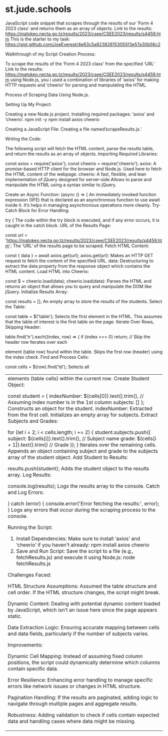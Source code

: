 # st.jude.schools
JavaScript code snippet that scrapes through the results of our 'Form 4 2023 class' and returns them as an array of objects.
Link to the results: https://matokeo.necta.go.tz/results/2023/csee/CSEE2023/results/s4459.htm
This is the starter to my task: https://gist.github.com/JoeEverest/4e63c5a823828153055f3e57a30b56c2

Walkthrough of my Script Creation Process:

To scrape the results of the ‘Form 4 2023 class’ from the specified ‘URL’ Link to the results: https://matokeo.necta.go.tz/results/2023/csee/CSEE2023/results/s4459.htm using Node.js, you i used a combination of libraries of ‘axios’ for making HTTP requests and ‘cheerio’ for parsing and manipulating the HTML.

Process of Scraping Data Using Node.js.

Setting Up My Project:

Creating a new Node.js project.
Installing required packages: ‘axios’ and ‘cheerio’. 
npm init -y 
npm install axios cheerio

Creating a JavaScript File:
Creating a file named’scrapeResults.js.’

Writing the Code:

The following script will fetch the HTML content, parse the results table, and return the results as an array of objects.
Importing Required Libraries:

const axios = require('axios');
const cheerio = require('cheerio');
axios: A promise-based HTTP client for the browser and Node.js. Used here to fetch the HTML content of the webpage.
cheerio: A fast, flexible, and lean implementation of jQuery designed for server-side.Allows to parse and manipulate the HTML using a syntax similar to jQuery.

Create an Async Function:
(async () => {
An immediately invoked function expression (IIFE) that is declared as an asynchronous function to use await inside it. It’s helps in managing asynchronous operations more cleanly.
Try-Catch Block for Error Handling:

try {
The code within the try block is executed, and if any error occurs, it is caught in the catch block.
URL of the Results Page:

const url = 'https://matokeo.necta.go.tz/results/2023/csee/CSEE2023/results/s4459.htm';
The ‘URL’ of the results page to be scraped.
Fetch HTML Content:

const { data } = await axios.get(url);
axios.get(url): Makes an HTTP GET request to fetch the content of the specified URL.
data: Destructuring to extract the data property from the response object which contains the HTML content.
Load HTML into Cheerio:

const $ = cheerio.load(data);
cheerio.load(data): Parses the HTML and returns an object that allows you to query and manipulate the DOM like jQuery.
Initialize Results Array:

const results = [];
An empty array to store the results of the students.
Select the Table:

const table = $('table');
Selects the first <table> element in the HTML. This assumes that the table of interest is the first table on the page.
Iterate Over Rows, Skipping Header:

table.find('tr').each((index, row) => {
    if (index === 0) return; // Skip the header row
Iterates over each <tr> element (table row) found within the table.
Skips the first row (header) using the index check.
Find and Process Cells:

const cells = $(row).find('td');
Selects all <td> elements (table cells) within the current row.
Create Student Object:

const student = {
    indexNumber: $(cells[0]).text().trim(), // Assuming index number is in the 1st column
    subjects: []
};
Constructs an object for the student.
indexNumber: Extracted from the first cell.
Initializes an empty array for subjects.
Extract Subjects and Grades:

for (let i = 2; i < cells.length; i += 2) {
    student.subjects.push({
        subject: $(cells[i]).text().trim(),      // Subject name
        grade: $(cells[i + 1]).text().trim()     // Grade
    });
}
Iterates over the remaining cells.
Appends an object containing subject and grade to the subjects array of the student object.
Add Student to Results:

results.push(student);
Adds the student object to the results array.
Log Results:

console.log(results);
Logs the results array to the console.
Catch and Log Errors:

} catch (error) {
    console.error('Error fetching the results:', error);
}
Logs any errors that occur during the scraping process to the console.

Running the Script:
1.	Install Dependencies: Make sure to install ‘axios’ and ‘cheerio’ if you haven't already:
             npm install axios cheerio 
2.	Save and Run Script: Save the script to a file (e.g., fetchResults.js) and execute it using Node.js: node fetchResults.js

Challenges Faced:

HTML Structure Assumptions: Assumed the table structure and cell order. If the HTML structure changes, the script might break.

Dynamic Content: Dealing with potential dynamic content loaded by JavaScript, which isn’t an issue here since the page appears static.

Data Extraction Logic: Ensuring accurate mapping between cells and data fields, particularly if the number of subjects varies.

Improvements:

Dynamic Cell Mapping: Instead of assuming fixed column positions, the script could dynamically determine which columns contain specific data.

Error Resilience: Enhancing error handling to manage specific errors like network issues or changes in HTML structure.

Pagination Handling: If the results are paginated, adding logic to navigate through multiple pages and aggregate results.

Robustness: Adding validation to check if cells contain expected data and handling cases where data might be missing.

